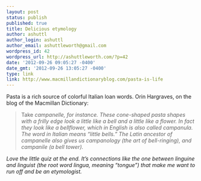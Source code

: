 ```yaml
---
layout: post
status: publish
published: true
title: Delicious etymology
author: ashuttl
author_login: ashuttl
author_email: ashuttleworth@gmail.com
wordpress_id: 42
wordpress_url: http://ashuttleworth.com/?p=42
date: '2012-09-26 09:05:27 -0400'
date_gmt: '2012-09-26 13:05:27 -0400'
type: link
link: http://www.macmillandictionaryblog.com/pasta-is-life
---
```

Pasta is a rich source of colorful Italian loan words. Orin Hargraves, on the blog of the Macmillan Dictionary:

> Take <em>campanelle, for instance. These cone-shaped pasta shapes with a frilly edge look a little like a bell and a little like a flower. In fact they look like a bellflower, which in English is also called <em>campanula. The word in Italian means “little bells.” The Latin ancestor of <em>campanelle also gives us <em>campanology (the art of bell-ringing), and <em>campanile (a bell tower).

Love the little quiz at the end. It’s connections like the one between _linguine_ and _linguist_ (the root word _lingua_, meaning “tongue”) that make me want to run off and be an etymologist.

